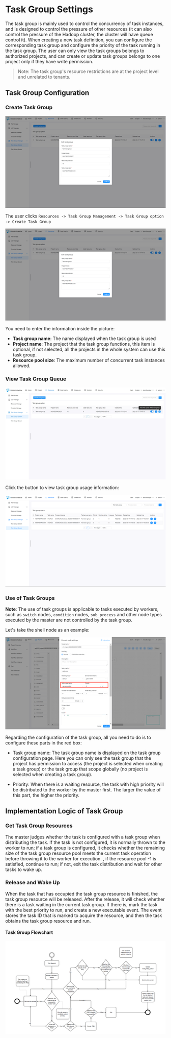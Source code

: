 # Task Group Settings

The task group is mainly used to control the concurrency of task instances, and is designed to control the pressure of other resources (it can also control the pressure of the Hadoop cluster, the cluster will have queue control it). When creating a new task definition, you can configure the corresponding task group and configure the priority of the task running in the task group. The user can only view the task groups belongs to authorized projects, and can create or update task groups belongs to one project only if they have write permission.

> Note: The task group's resource restrictions are at the project level and unrelated to tenants.

## Task Group Configuration

### Create Task Group

![create-taskGroup](../../../../img/new_ui/dev/resource/create-taskGroup.png)

The user clicks `Resources -> Task Group Management -> Task Group option -> Create Task Group`

![create-taskGroup](../../../../img/new_ui/dev/resource/create-taskGroup.png)

You need to enter the information inside the picture:

- **Task group name**: The name displayed when the task group is used
- **Project name**: The project that the task group functions, this item is optional, if not selected, all the projects in the whole system can use this task group.
- **Resource pool size**: The maximum number of concurrent task instances allowed.

### View Task Group Queue

![view-queue](../../../../img/new_ui/dev/resource/view-queue.png)

Click the button to view task group usage information:

![view-queue](../../../../img/new_ui/dev/resource/view-groupQueue.png)

### Use of Task Groups

**Note**: The use of task groups is applicable to tasks executed by workers, such as `switch` nodes, `condition` nodes, `sub_process` and other node types executed by the master are not controlled by the task group.

Let's take the shell node as an example:

![use-queue](../../../../img/new_ui/dev/resource/use-queue.png)

Regarding the configuration of the task group, all you need to do is to configure these parts in the red box:

- Task group name: The task group name is displayed on the task group configuration page. Here you can only see the task group that the project has permission to access (the project is selected when creating a task group) or the task group that scope globally (no project is selected when creating a task group).

- Priority: When there is a waiting resource, the task with high priority will be distributed to the worker by the master first. The larger the value of this part, the higher the priority.

## Implementation Logic of Task Group

### Get Task Group Resources

The master judges whether the task is configured with a task group when distributing the task. If the task is not configured, it is normally thrown to the worker to run; if a task group is configured, it checks whether the remaining size of the task group resource pool meets the current task operation before throwing it to the worker for execution. , if the resource pool -1 is satisfied, continue to run; if not, exit the task distribution and wait for other tasks to wake up.

### Release and Wake Up

When the task that has occupied the task group resource is finished, the task group resource will be released. After the release, it will check whether there is a task waiting in the current task group. If there is, mark the task with the best priority to run, and create a new executable event. The event stores the task ID that is marked to acquire the resource, and then the task obtains the task group resource and run.

#### Task Group Flowchart

![task_group](../../../../img/task_group_process.png)

